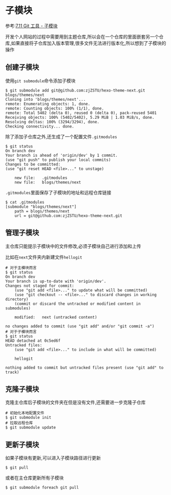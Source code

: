 
# 子模块

参考:[7.11 Git 工具 - 子模块](https://git-scm.com/book/zh/v2/Git-%E5%B7%A5%E5%85%B7-%E5%AD%90%E6%A8%A1%E5%9D%97)

开发个人网站的过程中需要用到主题仓库,所以会在一个仓库的里面嵌套另一个仓库,如果直接将子仓库加入版本管理,很多文件无法进行版本化,所以想到了子模块的操作

## 创建子模块

使用`git submodule`命令添加子模块

    $ git submodule add git@github.com:zjZSTU/hexo-theme-next.git blogs/themes/next
    Cloning into 'blogs/themes/next'...
    remote: Enumerating objects: 1, done.
    remote: Counting objects: 100% (1/1), done.
    remote: Total 5402 (delta 0), reused 0 (delta 0), pack-reused 5401
    Receiving objects: 100% (5402/5402), 5.29 MiB | 1.03 MiB/s, done.
    Resolving deltas: 100% (3294/3294), done.
    Checking connectivity... done.

除了添加子仓库之外,还生成了一个配置文件`.gitmodules`

    $ git status 
    On branch dev
    Your branch is ahead of 'origin/dev' by 1 commit.
    (use "git push" to publish your local commits)
    Changes to be committed:
    (use "git reset HEAD <file>..." to unstage)

        new file:   .gitmodules
        new file:   blogs/themes/next

`.gitmodules`里面保存了子模块的地址和远程仓库链接

    $ cat .gitmodules 
    [submodule "blogs/themes/next"]
        path = blogs/themes/next
        url = git@github.com:zjZSTU/hexo-theme-next.git

## 管理子模块

主仓库只能提示子模块中的文件修改,必须子模块自己进行添加和上传

比如在`next`文件夹内新建文件`hellogit`

    # 对于主模块而言
    $ git status 
    On branch dev
    Your branch is up-to-date with 'origin/dev'.
    Changes not staged for commit:
        (use "git add <file>..." to update what will be committed)
        (use "git checkout -- <file>..." to discard changes in working directory)
        (commit or discard the untracked or modified content in submodules)

	    modified:   next (untracked content)

    no changes added to commit (use "git add" and/or "git commit -a")
    # 对于子模块而言
    $ git status 
    HEAD detached at 0c5ed6f
    Untracked files:
        (use "git add <file>..." to include in what will be committed)

	    hellogit

    nothing added to commit but untracked files present (use "git add" to track)

## 克隆子模块

克隆主仓库后子模块的文件夹在但是没有文件,还需要进一步克隆子仓库

    # 初始化本地配置文件
    $ git submodule init
    # 拉取远程仓库
    $ git submodule update

## 更新子模块

如果子模块有更新,可以进入子模块路径进行更新

    $ git pull

或者在主仓库更新所有子模块

    $ git submodule foreach git pull 
